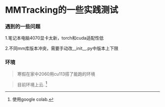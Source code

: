# MMTracking的一些实践测试

### 遇到的一些问题

1.笔记本电脑4070显卡太新，torch和cuda适配性低

2.不同mm库版本冲突，需要手动改__init__.py中版本上下限

### 环境

> 寒假在家中2060用cu113搭了能跑的环境

> 目前环境上云. [^1]


[^1]: 使用google colab.
